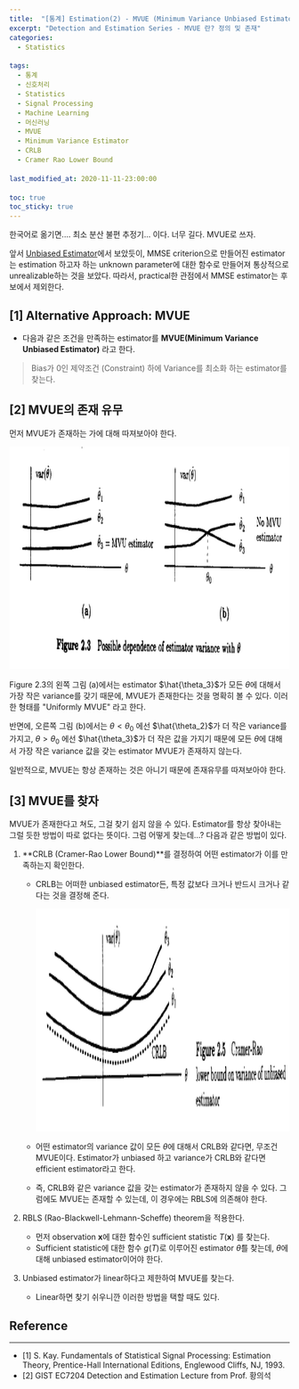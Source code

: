 ```yaml
---
title:  "[통계] Estimation(2) - MVUE (Minimum Variance Unbiased Estimator)"
excerpt: "Detection and Estimation Series - MVUE 란? 정의 및 존재"
categories:
  - Statistics
  
tags:
  - 통계
  - 신호처리
  - Statistics
  - Signal Processing
  - Machine Learning
  - 머신러닝
  - MVUE
  - Minimum Variance Estimator
  - CRLB
  - Cramer Rao Lower Bound
  
last_modified_at: 2020-11-11-23:00:00

toc: true
toc_sticky: true
---
```


한국어로 옮기면.... 최소 분산 불편 추정기... 이다. 너무 길다. MVUE로 쓰자.

앞서 [Unbiased Estimator](https://deeesp.github.io/statistics/Unbiased-Estimator/)에서 보았듯이, MMSE criterion으로 만들어진 estimator는 estimation 하고자 하는 unknown parameter에 대한 함수로 만들어져 통상적으로 unrealizable하는 것을 보았다. 따라서, practical한 관점에서 MMSE estimator는 후보에서 제외한다.


## [1] Alternative Approach: MVUE

- 다음과 같은 조건을 만족하는 estimator를 **MVUE(Minimum Variance Unbiased Estimator)** 라고 한다.

> Bias가 0인 제약조건 (Constraint) 하에
Variance를 최소화 하는 estimator를 찾는다.

## [2] MVUE의 존재 유무

먼저 MVUE가 존재하는 가에 대해 따져보아야 한다.

<center>
<img src="/images/MVUE_1.png" height="400px" /><br>
</center>

Figure 2.3의 왼쪽 그림 (a)에서는 estimator $\hat{\theta_3}$가 모든 $\theta$에 대해서 가장 작은 variance를 갖기 때문에, MVUE가 존재한다는 것을 명확히 볼 수 있다. 이러한 형태를 "Uniformly MVUE" 라고 한다.

반면에, 오른쪽 그림 (b)에서는 $\theta < \theta_0$ 에선 $\hat{\theta_2}$가 더 작은 variance를 가지고, $\theta > \theta_0$ 에선 $\hat{\theta_3}$가 더 작은 값을 가지기 때문에 모든 $\theta$에 대해서 가장 작은 variance 값을 갖는 estimator MVUE가 존재하지 않는다.

일반적으로, MVUE는 항상 존재하는 것은 아니기 때문에 존재유무를 따져보아야 한다.

## [3] MVUE를 찾자

MVUE가 존재한다고 쳐도, 그걸 찾기 쉽지 않을 수 있다. Estimator를 항상 찾아내는 그럴 듯한 방법이 따로 없다는 뜻이다. 그럼 어떻게 찾는데...? 다음과 같은 방법이 있다.

1. **CRLB (Cramer-Rao Lower Bound)**를 결정하여 어떤 estimator가 이를 만족하는지 확인한다.
    - CRLB는 어떠한 unbiased estimator든, 특정 값보다 크거나 반드시 크거나 같다는 것을 결정해 준다.
      <center>
      <img src="/images/MVUE_2.png" height="400px" /><br>
      </center>
      
    - 어떤 estimator의 variance 값이 모든 $\theta$에 대해서 CRLB와 같다면, 무조건 MVUE이다.  Estimator가 unbiased 하고 variance가 CRLB와 같다면 efficient estimator라고 한다.
    - 즉, CRLB와 같은 variance 값을 갖는 estimator가 존재하지 않을 수 있다. 그럼에도 MVUE는 존재할 수 있는데, 이 경우에는 RBLS에 의존해야 한다.
    
2. RBLS (Rao-Blackwell-Lehmann-Scheffe) theorem을 적용한다.
    - 먼저 observation $\textbf{x}$에 대한 함수인 sufficient statistic $T(\textbf{x})$ 를 찾는다.
    - Sufficient statistic에 대한 함수 $g(T)$로 이루어진 estimator  $\hat{\theta}$를 찾는데, $\theta$에 대해 unbiased estimator이어야 한다.
    
3. Unbiased estimator가 linear하다고 제한하여 MVUE를 찾는다.
    - Linear하면 찾기 쉬우니깐 이러한 방법을 택할 때도 있다.

## Reference

---

- [1] S. Kay. Fundamentals of Statistical Signal Processing: Estimation Theory, Prentice-Hall International Editions, Englewood Cliffs, NJ, 1993.
- [2] GIST EC7204 Detection and Estimation Lecture from Prof. 황의석
